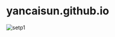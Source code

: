 # yancaisun.github.io

![setp1](https://github.com/yancaisun/yancaisun.github.io/assets/145001901/47fcf708-0a5f-4cf3-90b0-3ba292bf5ea6)
